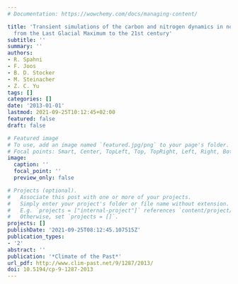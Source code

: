 ```yaml
---
# Documentation: https://wowchemy.com/docs/managing-content/

title: 'Transient simulations of the carbon and nitrogen dynamics in northern peatlands:
  from the Last Glacial Maximum to the 21st century'
subtitle: ''
summary: ''
authors:
- R. Spahni
- F. Joos
- B. D. Stocker
- M. Steinacher
- Z. C. Yu
tags: []
categories: []
date: '2013-01-01'
lastmod: 2021-09-25T10:12:45+02:00
featured: false
draft: false

# Featured image
# To use, add an image named `featured.jpg/png` to your page's folder.
# Focal points: Smart, Center, TopLeft, Top, TopRight, Left, Right, BottomLeft, Bottom, BottomRight.
image:
  caption: ''
  focal_point: ''
  preview_only: false

# Projects (optional).
#   Associate this post with one or more of your projects.
#   Simply enter your project's folder or file name without extension.
#   E.g. `projects = ["internal-project"]` references `content/project/deep-learning/index.md`.
#   Otherwise, set `projects = []`.
projects: []
publishDate: '2021-09-25T08:12:45.107515Z'
publication_types:
- '2'
abstract: ''
publication: '*Climate of the Past*'
url_pdf: http://www.clim-past.net/9/1287/2013/
doi: 10.5194/cp-9-1287-2013
---
```

